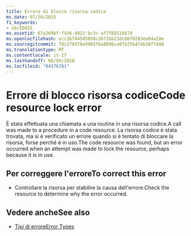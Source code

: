 ```yaml
---
title: Errore di blocco risorsa codice
ms.date: 07/20/2015
f1_keywords:
- vbrID455
ms.assetid: 67a269bf-f436-4913-bc3c-af7f68116b7d
ms.openlocfilehash: ecc1b744545858c3672bb21dc66f8283ea94a10e
ms.sourcegitcommit: f8c270376ed905f6a8896ce0fe25b4f4b38ff498
ms.translationtype: MT
ms.contentlocale: it-IT
ms.lasthandoff: 06/04/2020
ms.locfileid: "84376781"
---
```

# <a name="code-resource-lock-error"></a><span data-ttu-id="9eef0-102">Errore di blocco risorsa codice</span><span class="sxs-lookup"><span data-stu-id="9eef0-102">Code resource lock error</span></span>
<span data-ttu-id="9eef0-103">È stata effettuata una chiamata a una routine in una risorsa codice.</span><span class="sxs-lookup"><span data-stu-id="9eef0-103">A call was made to a procedure in a code resource.</span></span> <span data-ttu-id="9eef0-104">La risorsa codice è stata trovata, ma si è verificato un errore quando si è tentato di bloccare la risorsa, forse perché è in uso.</span><span class="sxs-lookup"><span data-stu-id="9eef0-104">The code resource was found, but an error occurred when an attempt was made to lock the resource, perhaps because it is in use.</span></span>  
  
## <a name="to-correct-this-error"></a><span data-ttu-id="9eef0-105">Per correggere l'errore</span><span class="sxs-lookup"><span data-stu-id="9eef0-105">To correct this error</span></span>  
  
- <span data-ttu-id="9eef0-106">Controllare la risorsa per stabilire la causa dell'errore.</span><span class="sxs-lookup"><span data-stu-id="9eef0-106">Check the resource to determine why the error occurred.</span></span>  
  
## <a name="see-also"></a><span data-ttu-id="9eef0-107">Vedere anche</span><span class="sxs-lookup"><span data-stu-id="9eef0-107">See also</span></span>

- [<span data-ttu-id="9eef0-108">Tipi di errore</span><span class="sxs-lookup"><span data-stu-id="9eef0-108">Error Types</span></span>](../programming-guide/language-features/error-types.md)
